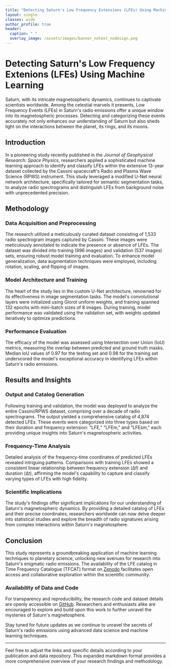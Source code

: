```yaml
---
title: "Detecting Saturn's Low Frequency Extensions (LFEs) Using Machine Learning"
layout: single
classes: wide
author_profile: true
header:
  caption: " "
  overlay_image: /assets/images/banner_notext_nodesign.png
---
```


# Detecting Saturn's Low Frequency Extenions (LFEs) Using Machine Learning

Saturn, with its intricate magnetospheric dynamics, continues to captivate scientists worldwide. Among the celestial marvels it presents, Low Frequency Events (LFEs) in Saturn's radio emissions offer a unique window into its magnetospheric processes. Detecting and categorizing these events accurately not only enhances our understanding of Saturn but also sheds light on the interactions between the planet, its rings, and its moons.

## Introduction

In a pioneering study recently published in the *Journal of Geophysical Research: Space Physics*, researchers applied a sophisticated machine learning approach to identify and classify LFEs within the extensive 13-year dataset collected by the Cassini spacecraft's Radio and Plasma Wave Science (RPWS) instrument. This study leveraged a modified U-Net neural network architecture, specifically tailored for semantic segmentation tasks, to analyze radio spectrograms and distinguish LFEs from background noise with unprecedented precision.

## Methodology

### Data Acquisition and Preprocessing

The research utilized a meticulously curated dataset consisting of 1,533 radio spectrogram images captured by Cassini. These images were meticulously annotated to indicate the presence or absence of LFEs. The dataset was divided into training (996 images) and validation (537 images) sets, ensuring robust model training and evaluation. To enhance model generalization, data augmentation techniques were employed, including rotation, scaling, and flipping of images.

### Model Architecture and Training

The heart of the study lies in the custom U-Net architecture, renowned for its effectiveness in image segmentation tasks. The model's convolutional layers were initialized using Glorot uniform weights, and training spanned 132 epochs with mini-batch sizes of 8 images. During training, model performance was validated using the validation set, with weights updated iteratively to optimize predictions.

### Performance Evaluation

The efficacy of the model was assessed using Intersection over Union (IoU) metrics, measuring the overlap between predicted and ground truth masks. Median IoU values of 0.97 for the testing set and 0.98 for the training set underscored the model's exceptional accuracy in identifying LFEs within Saturn's radio emissions.

## Results and Insights

### Output and Catalog Generation

Following training and validation, the model was deployed to analyze the entire Cassini/RPWS dataset, comprising over a decade of radio spectrograms. The output yielded a comprehensive catalog of 4,874 detected LFEs. These events were categorized into three types based on their duration and frequency extension: "LFE," "LFEm," and "LFEsm," each providing unique insights into Saturn's magnetospheric activities.

### Frequency-Time Analysis

Detailed analysis of the frequency-time coordinates of predicted LFEs revealed intriguing patterns. Comparisons with training LFEs showed a consistent linear relationship between frequency extension (Δf) and duration (Δt), affirming the model's capability to capture and classify varying types of LFEs with high fidelity.

### Scientific Implications

The study's findings offer significant implications for our understanding of Saturn's magnetospheric dynamics. By providing a detailed catalog of LFEs and their precise coordinates, researchers worldwide can now delve deeper into statistical studies and explore the breadth of radio signatures arising from complex interactions within Saturn's magnetosphere.

## Conclusion

This study represents a groundbreaking application of machine learning techniques to planetary science, unlocking new avenues for research into Saturn's enigmatic radio emissions. The availability of the LFE catalog in Time Frequency Catalogue (TFCAT) format on [Zenodo](https://zenodo.org/record/8314868) facilitates open access and collaborative exploration within the scientific community.

### Availability of Data and Code

For transparency and reproducibility, the research code and dataset details are openly accessible on [GitHub](https://github.com/elodwyer1/Unet_Application_to_Saturn_Kilometric_Radiation). Researchers and enthusiasts alike are encouraged to explore and build upon this work to further unravel the mysteries of Saturn's magnetosphere.

Stay tuned for future updates as we continue to unravel the secrets of Saturn's radio emissions using advanced data science and machine learning techniques.

---

Feel free to adjust the links and specific details according to your publication and data repository. This expanded markdown format provides a more comprehensive overview of your research findings and methodology.
